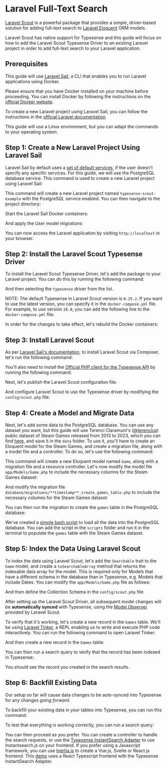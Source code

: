# Laravel Full-Text Search

[Laravel Scout](https://laravel.com/docs/11.x/scout) is a powerful package that provides a simple, driver-based solution for adding full-text search to [Laravel Eloquent](https://laravel.com/docs/11.x/eloquent) ORM models. 

Laravel Scout has native support for Typesense and this guide will focus on how to add the Laravel Scout Typesense Driver to an existing Laravel project in order to add full-text search to your Laravel application.

## Prerequisites

This guide will use [Laravel Sail](https://laravel.com/docs/11.x/sail), a CLI that enables you to run Laravel applications using Docker. 

Please ensure that you have Docker installed on your machine before proceeding. You can install Docker by following the instructions on the [official Docker website](https://docs.docker.com/get-docker/). 

To create a new Laravel project using Laravel Sail, you can follow the instructions in the [official Laravel documentation](https://laravel.com/docs/11.x/installation#docker-installation-using-sail). 

This guide will use a Linux environment, but you can adapt the commands to your operating system.

## Step 1: Create a New Laravel Project Using Laravel Sail

Laravel Sail by default uses a [set of default services](https://laravel.com/docs/11.x/installation#choosing-your-sail-services), if the user doesn't specify any specific services. For this guide, we will use the PostgreSQL database service. This command is used to create a new Laravel project using Laravel Sail:

<Tabs :tabs="['Shell']">

<template v-slot:Shell>

```shell
# macOS, Linux and WSL2
curl -s "https://laravel.build/typesense-scout-example?with=pgsql" | shell
```

</template>

</Tabs>

This command will create a new Laravel project named `typesense-scout-example` with the PostgreSQL service enabled. You can then navigate to the project directory:

<Tabs :tabs="['Shell']">

<template v-slot:Shell>

```shell 
cd typesense-scout-example
```

</template>

</Tabs>

Start the Laravel Sail Docker containers:

<Tabs :tabs="['Shell']">

<template v-slot:Shell>

```shell
./vendor/bin/sail up -d
```

</template>

</Tabs>

And apply the User model migrations:

<Tabs :tabs="['Shell']">

<template v-slot:Shell>

```shell
./vendor/bin/sail artisan migrate
```

</template>

</Tabs>

You can now access the Laravel application by visiting `http://localhost` in your browser.


## Step 2: Install the Laravel Scout Typesense Driver

To install the Laravel Scout Typesense Driver, let's add the package to your Laravel project. You can do this by running the following command: 

<Tabs :tabs="['Shell']">

<template v-slot:Shell>

```shell
php artisan sail:install
```

</template>

</Tabs>

And then selecting the `typesense` driver from the list.

NOTE: The default Typesense in Laravel Scout version is `0.25.2`. If you want to use the latest version, you can specify it in the `docker-compose.yml` file. For example, to use version `26.0`, you can add the following line to the `docker-compose.yml` file:

<Tabs :tabs="['yml']">

<template v-slot:yml>

```yml{2}
    typesense:
        image: 'typesense/typesense:26.0'
        ports:
            - '${FORWARD_TYPESENSE_PORT:-8108}:8108'
        environment:
            TYPESENSE_DATA_DIR: '${TYPESENSE_DATA_DIR:-/typesense-data}'
            TYPESENSE_API_KEY: '${TYPESENSE_API_KEY:-xyz}'
            TYPESENSE_ENABLE_CORS: '${TYPESENSE_ENABLE_CORS:-true}'
        volumes:
            - 'sail-typesense:/typesense-data'
        networks:
            - sail
        healthcheck:
            test:
                - CMD
                - wget
                - '--no-verbose'
                - '--spider'
                - 'http://localhost:8108/health'
            retries: 5
            timeout: 7s
```
</template>

</Tabs>

In order for the changes to take effect, let's rebuild the Docker containers:

<Tabs :tabs="['Shell']">

<template v-slot:Shell>

```shell
./vendor/bin/sail down

./vendor/bin/sail up -d
```

</template>

</Tabs>

## Step 3: Install Laravel Scout

As per [Laravel Sail's documentation](https://laravel.com/docs/11.x/sail#executing-composer-commands), to install Laravel Scout via Composer, let's run the following command:

<Tabs :tabs="['Shell']">

<template v-slot:Shell>

```shell
./vendor/bin/sail composer require laravel/scout
```

</template>

</Tabs>
 
You'll also need to install the [Official PHP client for the Typesense API](https://github.com/typesense/typesense-php) by running the following command:

<Tabs :tabs="['Shell']">

<template v-slot:Shell>

```shell
./vendor/bin/sail composer require php-http/curl-client typesense/typesense-php
```

</template>

</Tabs>


Next, let's publish the Laravel Scout configuration file:

<Tabs :tabs="['Shell']">

<template v-slot:Shell>

```shell
./vendor/bin/sail artisan vendor:publish --provider="Laravel\Scout\ScoutServiceProvider"
```

</template>

</Tabs>

And configure Laravel Scout to use the Typesense driver by modifying the `config/scout.php` file:

<Tabs :tabs="['PHP']">

<template v-slot:PHP>

```php
...
return [
    ...
    'driver' => env('SCOUT_DRIVER', 'typesense'),
    ...
];
```

</template>

</Tabs>

## Step 4: Create a Model and Migrate Data

Next, let's add some data to the PostgreSQL database. You can use any dataset you want, but this guide will use Terenci Claramunt's ([@terencicp](https://github.com/terencicp)) public dataset of Steam Games released from 2013 to 2023, which you can find [here](https://github.com/typesense/showcase-laravel-steam-games-search/blob/master/data/games.csv), and save it in the `data` folder.
To use it, you'll have to create an Eloquent model for the Steam Games, and create a migration file, along with a model file and a controller. To do so, let's use the following command:

<Tabs :tabs="['Shell']">

<template v-slot:Shell>

```shell

./vendor/bin/sail artisan make:model Game -mrc

```

</template>

</Tabs>

This command will create a new Eloquent model named `Game`, along with a migration file and a resource controller. Let's now modify the model file `app/Models/Game.php` to include the necessary columns for the Steam Games dataset:

<Tabs :tabs="['PHP']">

<template v-slot:PHP>

```php{17,24-34,41-50}
<?php

namespace App\Models;

use Illuminate\Database\Eloquent\Factories\HasFactory;
use Illuminate\Database\Eloquent\Model;

class Game extends Model
{
    use HasFactory;

    /**
     * The table associated with the model.
     *
     * @var string
     */
    protected $table = "games";

    /**
     * The attributes that are mass assignable.
     *
     * @var array
     */
    protected $fillable = [
        "name",
        "release_date",
        "price",
        "positive",
        "negative",
        "app_id",
        "min_owners",
        "max_owners",
        "hltb_single",
    ];

    /**
     * The attributes that should be cast to native types.
     *
     * @var array
     */
    protected $casts = [
        "release_date" => "datetime",
        "price" => "float",
        "positive" => "integer",
        "negative" => "integer",
        "app_id" => "integer",
        "min_owners" => "integer",
        "max_owners" => "integer",
        "hltb_single" => "integer",
    ];

}
```

</template>

</Tabs>


And modify the migration file `database/migrations/**timestamp**_create_games_table.php` to include the necessary columns for the Steam Games dataset:

<Tabs :tabs="['PHP']">

<template v-slot:PHP>

```php{16-24}
<?php

use Illuminate\Database\Migrations\Migration;
use Illuminate\Database\Schema\Blueprint;
use Illuminate\Support\Facades\Schema;

return new class extends Migration {
    /**
     * Run the migrations.
     */
    public function up(): void
    {
        Schema::create("games", function (Blueprint $table) {
            $table->id();
            $table->timestamps();
            $table->string("name");
            $table->timestamp("release_date");
            $table->float("price");
            $table->integer("positive");
            $table->integer("negative");
            $table->integer("app_id");
            $table->integer("min_owners");
            $table->integer("max_owners");
            $table->integer("hltb_single")->nullable();
        });
    }

    /**
     * Reverse the migrations.
     */
    public function down(): void
    {
        Schema::dropIfExists("games");
    }
};
```

</template>

</Tabs>

You can then run the migration to create the `games` table in the PostgreSQL database:

<Tabs :tabs="['Shell']">

<template v-slot:Shell>

```shell
./vendor/bin/sail artisan migrate

```

</template>

</Tabs>

We've created a [simple bash script](https://github.com/typesense/showcase-laravel-steam-games-search/blob/master/scripts/sourcedb.sh) to load all the data into the PostgreSQL database. You can add the script in the `scripts` folder and run it in the terminal to populate the `games` table with the Steam Games dataset.

## Step 5: Index the Data Using Laravel Scout

To index the data using Laravel Scout, let's add the `Searchable` trait to the `Game` model, and create a `toSearchableArray` method that returns the indexable data array for the model. This is required only for Models that have a different schema in the database than in Typesense, e.g. Models that include Dates. You can modify the `app/Models/Game.php` file as follows:

<Tabs :tabs="['PHP']">

<template v-slot:PHP>

```php{7,42-53}
<?php

namespace App\Models;

use Illuminate\Database\Eloquent\Factories\HasFactory;
use Illuminate\Database\Eloquent\Model;
use Laravel\Scout\Searchable;

class Game extends Model
{
    use HasFactory;

    /**
     * The table associated with the model.
     *
     * @var string
     */
    protected $table = "games";

    /**
     * The attributes that are mass assignable.
     *
     * @var array
     */
    protected $fillable = [
        "name",
        "release_date",
        "price",
        "positive",
        "negative",
        "app_id",
        "min_owners",
        "max_owners",
        "hltb_single",
    ];

    /**
     * Get the indexable data array for the model.
     *
     * @return array<string, mixed>
     */
    public function toSearchableArray()
    {
        return array_merge($this->toArray(), [
            "id" => (string) $this->id,
            "created_at" => $this->created_at->timestamp,
            // Use the UNIX timestamp for Typesense integration
            // https://typesense.org/docs/26.0/api/collections.html#indexing-dates
            "release_date" => $this->release_date->timestamp,
            // Cast it as string in order to query by it
            "app_id" => (string) $this->app_id,
        ]);
    }

    /**
     * The attributes that should be cast to native types.
     *
     * @var array
     */
    protected $casts = [
        "release_date" => "datetime",
        "price" => "float",
        "positive" => "integer",
        "negative" => "integer",
        "app_id" => "integer",
        "min_owners" => "integer",
        "max_owners" => "integer",
        "hltb_single" => "integer",
    ];

}
```

</template>

</Tabs>

And then define the <RouterLink :to="`/${$site.themeConfig.typesenseLatestVersion}/api/collections.html#with-pre-defined-schema`">Collection Schema</RouterLink> in the `config/scout.php` file:

<Tabs :tabs="['PHP']">

<template v-slot:PHP>

```php{3,9-64}
<?php

use App\Models\Game;

return [
  ...
    'typesense' => [
    ...
        'model-settings' => [
            Game::class => [
                "collection-schema" => [
                    "fields" => [
                        [
                            "name" => "name",
                            "type" => "string",
                        ],
                        [
                            "name" => "price",
                            "facet" => true,
                            "type" => "float",
                        ],
                        [
                            "name" => "hltb_single",
                            "type" => "int32",
                            "facet" => true,
                            "optional" => true,
                        ],
                        [
                            "name" => "positive",
                            "facet" => true,
                            "type" => "int32",
                        ],
                        [
                            "name" => "negative",
                            "facet" => true,
                            "type" => "int32",
                        ],
                        [
                            "name" => "app_id",
                            "type" => "string",
                        ],
                        [
                            "name" => "min_owners",
                            "type" => "int32",
                        ],
                        [
                            "name" => "max_owners",
                            "type" => "int32",
                        ],
                        [
                            "name" => "created_at",
                            "type" => "int64",
                        ],
                        [
                            "name" => "release_date",
                            "type" => "int64",
                        ],
                    ],
                    "default_sorting_field" => "release_date",
                ],
                "search-parameters" => [
                    "query_by" => "name, app_id",
                ],
            ],
        ],
    ],
```

</template>

</Tabs>

After setting up the Laravel Scout Driver, all subsequent model changes will be **automatically synced** with Typesense, using the [Model Observer](https://github.com/laravel/scout/blob/10.x/src/ModelObserver.php) provided by Laravel Scout. 

To verify that it's working, let's create a new record in the `Games` table. We'll be using [Laravel Tinker](https://github.com/laravel/tinker), a REPL enabling us to write and execute PHP code interactively. You can run the following command to open Laravel Tinker:

<Tabs :tabs="['Shell']">

<template v-slot:Shell>

```shell
./vendor/bin/sail artisan tinker
```

</template>

</Tabs>

And then create a new record in the `Games` table:

<Tabs :tabs="['PHP']">

<template v-slot:PHP>

```php
use App\Models\Game;

$game = Game::create([
    'name' => 'Typesense is awesome',
    'release_date' => now(),
    'price' => 10.99,
    'positive' => 0,
    'negative' => 0,
    'app_id' => 99999,
    'min_owners' => 0,
    'max_owners' => 0,
    'hltb_single' => 0
]);
```

</template>

</Tabs>

You can then run a search query to verify that the record has been indexed in Typesense:

<Tabs :tabs="['PHP', 'Shell']">

<template v-slot:Shell>

```shell
curl -H "X-TYPESENSE-API-KEY: ${TYPESENSE_API_KEY}" \
"http://localhost:8108/collections/games/documents/search?q=typesense&query_by=name"
```

</template>

<template v-slot:PHP>

```php
use App\Models\Game;

Game::search('typesense')->get()->toArray();
```

</template>

</Tabs>

You should see the record you created in the search results.

## Step 6: Backfill Existing Data

Our setup so far will cause data changes to be auto-synced into Typesense for any changes _going forward_.

To backfill your existing data in your tables into Typesense, you can run this command:

<Tabs :tabs="['Shell']">

<template v-slot:Shell>

```shell
./vendor/bin/sail artisan scout:import "App\Models\Game"
```
  
</template>

</Tabs>

To test that everything is working correctly, you can run a search query:

<Tabs :tabs="['PHP', 'Shell']">

<template v-slot:Shell>

```shell
curl -H "X-TYPESENSE-API-KEY: ${TYPESENSE_API_KEY}" \
"http://localhost:8108/collections/games/documents/search\
?q=persona&query_by=name"
```

</template>

<template v-slot:PHP>

```php
use App\Models\Game;

Game::search('persona')->get()->toArray();
```

</template>

</Tabs>


You can then proceed as you prefer. You can create a controller to handle the search requests, or use the [Typesense InstantSearch Adapter](https://github.com/typesense/typesense-instantsearch-adapter) to use Instantsearch.js on your frontend. If you prefer using a Javascript framework, you can use [Inertia.js](https://inertiajs.com/) to create a Vue.js, Svelte or React.js frontend. This [demo](https://github.com/typesense/showcase-laravel-steam-games-search/tree/master) uses a React Typescript frontend with the Typesense InstantSearch Adapter.
